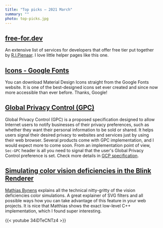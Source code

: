 ```yaml
---
title: "Top picks — 2021 March"
summary: ""
photo: top-picks.jpg
---
```


## [free-for.dev](https://free-for.dev/)

An extensive list of services for developers that offer free tier put together by [R.I.Pienaar](https://twitter.com/ripienaar). I love little helper pages like this one.

## [Icons - Google Fonts](https://fonts.google.com/icons)

You can download Material Design Icons straight from the Google Fonts website. It is one of the best-designed icons set ever created and since now more accessible than ever before. Thanks, Google!

## [Global Privacy Control (GPC)](https://globalprivacycontrol.org)

Global Privacy Control (GPC) is a proposed specification designed to allow Internet users to notify businesses of their privacy preferences, such as whether they want their personal information to be sold or shared. It helps users signal their desired privacy to websites and services just by using their web browser. Several products come with GPC implementation, and I would expect more to come soon. From an implementation point of view, `Sec-GPC` header is all you need to signal that the user's Global Privacy Control preference is set. Check more details in [GCP specification](https://globalprivacycontrol.github.io/gpc-spec/).

## [Simulating color vision deficiencies in the Blink Renderer](https://youtu.be/34iDTeCNTz4)

[Mathias Bynens](https://twitter.com/mathias) explains all the technical nitty-gritty of the vision deficiencies color simulations. A great explainer of SVG filters and all possible ways how you can take advantage of this feature in your web projects. It is nice that Matthias shows the exact low-level C++ implementation, which I found super interesting.

{{< youtube 34iDTeCNTz4 >}}
